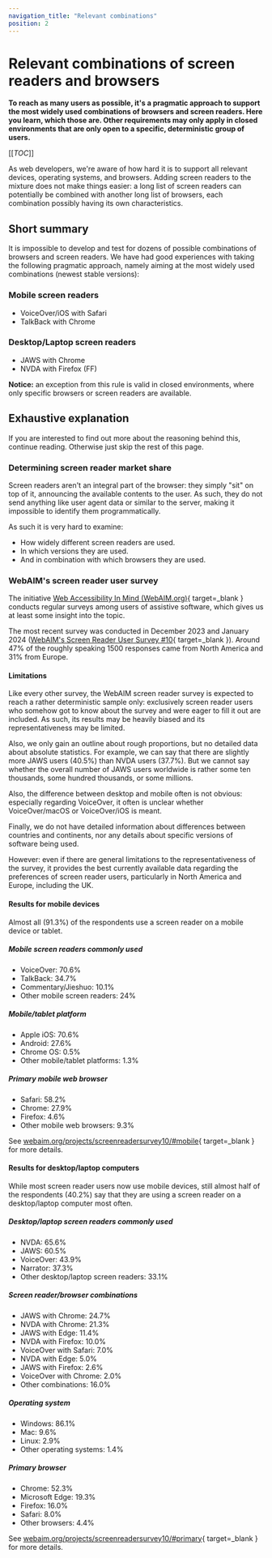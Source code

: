 ```yaml
---
navigation_title: "Relevant combinations"
position: 2
---
```


# Relevant combinations of screen readers and browsers

**To reach as many users as possible, it's a pragmatic approach to support the most widely used combinations of browsers and screen readers. Here you learn, which those are. Other requirements may only apply in closed environments that are only open to a specific, deterministic group of users.**

[[_TOC_]]

As web developers, we're aware of how hard it is to support all relevant devices, operating systems, and browsers. Adding screen readers to the mixture does not make things easier: a long list of screen readers can potentially be combined with another long list of browsers, each combination possibly having its own characteristics.

## Short summary

It is impossible to develop and test for dozens of possible combinations of browsers and screen readers. We have had good experiences with taking the following pragmatic approach, namely aiming at the most widely used combinations (newest stable versions):

### Mobile screen readers

- VoiceOver/iOS with Safari
- TalkBack with Chrome

### Desktop/Laptop screen readers

- JAWS with Chrome
- NVDA with Firefox (FF)

**Notice:** an exception from this rule is valid in closed environments, where only specific browsers or screen readers are available.

## Exhaustive explanation

If you are interested to find out more about the reasoning behind this, continue reading. Otherwise just skip the rest of this page.

### Determining screen reader market share

Screen readers aren't an integral part of the browser: they simply "sit" on top of it, announcing the available contents to the user. As such, they do not send anything like user agent data or similar to the server, making it impossible to identify them programmatically.

As such it is very hard to examine:

- How widely different screen readers are used.
- In which versions they are used.
- And in combination with which browsers they are used.

### WebAIM's screen reader user survey

The initiative [Web Accessibility In Mind (WebAIM.org)](https://webaim.org/){ target=_blank } conducts regular surveys among users of assistive software, which gives us at least some insight into the topic.

The most recent survey was conducted in December 2023 and January 2024 ([WebAIM's Screen Reader User Survey #10](https://webaim.org/projects/screenreadersurvey10/){ target=_blank }). Around 47% of the roughly speaking 1500 responses came from North America and 31% from Europe.

#### Limitations

Like every other survey, the WebAIM screen reader survey is expected to reach a rather deterministic sample only: exclusively screen reader users who somehow got to know about the survey and were eager to fill it out are included. As such, its results may be heavily biased and its representativeness may be limited.

Also, we only gain an outline about rough proportions, but no detailed data about absolute statistics. For example, we can say that there are slightly more JAWS users (40.5%) than NVDA users (37.7%). But we cannot say whether the overall number of JAWS users worldwide is rather some ten thousands, some hundred thousands, or some millions.

Also, the difference between desktop and mobile often is not obvious: especially regarding VoiceOver, it often is unclear whether VoiceOver/macOS or VoiceOver/iOS is meant.

Finally, we do not have detailed information about differences between countries and continents, nor any details about specific versions of software being used.

However: even if there are general limitations to the representativeness of the survey, it provides the best currently available data regarding the preferences of screen reader users, particularly in North America and Europe, including the UK.


#### Results for mobile devices

Almost all (91.3%) of the respondents use a screen reader on a mobile device or tablet.

##### **Mobile screen readers commonly used**

- VoiceOver: 70.6%
- TalkBack: 34.7%
- Commentary/Jieshuo: 10.1%
- Other mobile screen readers: 24%

##### Mobile/tablet platform

- Apple iOS: 70.6%
- Android: 27.6%
- Chrome OS: 0.5%
- Other mobile/tablet platforms: 1.3%

##### Primary mobile web browser

- Safari: 58.2%
- Chrome: 27.9%
- Firefox: 4.6%
- Other mobile web browsers: 9.3%

See [webaim.org/projects/screenreadersurvey10/#mobile](https://webaim.org/projects/screenreadersurvey10/#mobile){ target=_blank } for more details.


#### Results for desktop/laptop computers

While most screen reader users now use mobile devices, still almost half of the respondents (40.2%) say that they are using a screen reader on a desktop/laptop computer most often.

##### **Desktop/laptop screen readers commonly used**

- NVDA: 65.6%
- JAWS: 60.5%
- VoiceOver: 43.9%
- Narrator: 37.3%
- Other desktop/laptop screen readers: 33.1%

##### **Screen reader/browser combinations**

- JAWS with Chrome: 24.7%
- NVDA with Chrome: 21.3%
- JAWS with Edge: 11.4%
- NVDA with Firefox: 10.0%
- VoiceOver with Safari: 7.0%
- NVDA with Edge: 5.0%
- JAWS with Firefox: 2.6%
- VoiceOver with Chrome: 2.0%
- Other combinations: 16.0%

##### Operating system

- Windows: 86.1%
- Mac: 9.6%
- Linux: 2.9%
- Other operating systems: 1.4%

##### Primary browser

- Chrome: 52.3%
- Microsoft Edge: 19.3%
- Firefox: 16.0%
- Safari: 8.0%
- Other browsers: 4.4%

See [webaim.org/projects/screenreadersurvey10/#primary](https://webaim.org/projects/screenreadersurvey10/#primary){ target=_blank } for more details.
